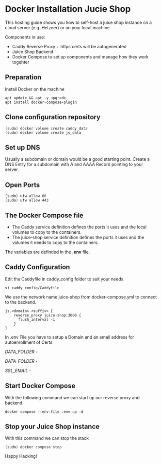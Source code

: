 # Docker Installation Jucie Shop

This hosting guide shows you how to self-host a juice shop instance on a cloud server (e.g. Hetzner) or on your local machine.

Components in use:

- Caddy Reverse Proxy + https certs will be autogenerated
- Juice Shop Backend
- Docker Compose to set up components and manage how they work togehter

## Preparation

Install Docker on the machine

```
apt update && apt -y upgrade
apt install docker-compose-plugin
```

## Clone configuration repository

```
(sudo) docker volume create caddy_data
(sudo) docker volume create js_data
```

## Set up DNS

Usually a subdomain or domain would be a good starting point. Create a DNS Entry for a subdomain with A and AAAA Record pointing to your server.

## Open Ports

```
(sudo) ufw allow 80
(sudo) ufw allow 443
```

## The Docker Compose file

- The Caddy service definition defines the ports it uses and the local volumes to copy to the containers.
- The juice-shop service definition defines the ports it uses and the volumes it needs to copy to the containers.

The variables are definded in the **.env** file.

## Caddy Configuration

Edit the Caddyfile in caddy_config folder to suit your needs.

```
vi caddy_config/Caddyfile
```

We use the network name juice-shop from docker-compose.yml to connect to the backend.

```
js.<domain>.<suffix> {
    reverse_proxy juice-shop:3000 {
      flush_interval -1
    }
}
```

In .env File you have to setup a Domain and an email address for autoenrollment of Certs

_DATA_FOLDER_ -

_DATA_FOLDER_ -

_SSL_EMAIL_ -

## Start Docker Compose

With the following command we can start up our reverse proxy and backend.

```
docker compose --env-file .env up -d
```

## Stop your Juice Shop instance

With this command we can stop the stack

```
(sudo) docker compose stop
```

Happy Hacking!
